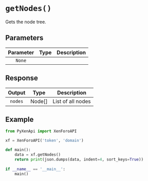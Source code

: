 # ``getNodes()`` 
Gets the node tree.

## Parameters
| Parameter      | Type                          | Description                              |
| :---------: | :----------------------------------: | :----------------------------------: |
| `None`       |  |

## Response
| Output      | Type                          | Description                                 |
| :---------: | :----------------------------------: | :----------------------------------: |
| `nodes`       | 	Node[] |  List of all nodes                                                     |

## Example
```py linenums="1"
from PyXenApi import XenForoAPI

xf = XenForoAPI('token', 'domain')

def main():
	data = xf.getNodes()
	return print(json.dumps(data, indent=4, sort_keys=True))
	
if __name__ == '__main__':
	main()
```